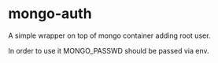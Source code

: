 # mongo-auth
A simple wrapper on top of mongo container adding root user.

In order to use it MONGO_PASSWD should be passed via env.

